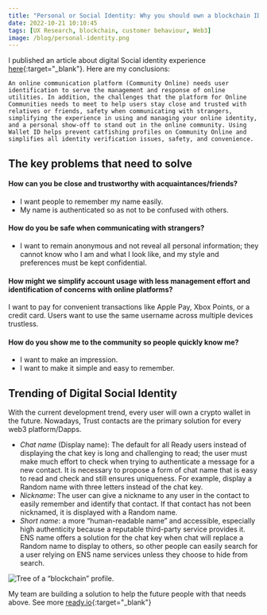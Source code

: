 ```yaml
---
title: "Personal or Social Identity: Why you should own a blockchain ID"
date: 2022-10-21 10:10:45
tags: [UX Research, blockchain, customer behaviour, Web3]
image: /blog/personal-identity.png
---
```


I published an article about digital Social identity experience [here](https://www.linkedin.com/pulse/personal-social-identity-why-you-should-own-blockchain-kim-dinh-son){:target="_blank"}. Here are my conclusions:

```
An online communication platform (Community Online) needs user identification to serve the management and response of online utilities. In addition, the challenges that the platform for Online Communities needs to meet to help users stay close and trusted with relatives or friends, safety when communicating with strangers, simplifying the experience in using and managing your online identity, and a personal show-off to stand out in the online community. Using Wallet ID helps prevent catfishing profiles on Community Online and simplifies all identity verification issues, safety, and convenience.
```

## The key problems that need to solve

#### How can you be close and trustworthy with acquaintances/friends?
- I want people to remember my name easily.
- My name is authenticated so as not to be confused with others.

#### How do you be safe when communicating with strangers?
- I want to remain anonymous and not reveal all personal information; they cannot know who I am and what I look like, and my style and preferences must be kept confidential.

#### How might we simplify account usage with less management effort and identification of concerns with online platforms?
I want to pay for convenient transactions like Apple Pay, Xbox Points, or a credit card.
Users want to use the same username across multiple devices trustless.

#### How do you show me to the community so people quickly know me?
- I want to make an impression.
- I want to make it simple and easy to remember.

## Trending of Digital Social Identity
With the current development trend, every user will own a crypto wallet in the future. Nowadays, Trust contacts are the primary solution for every web3 platform/Dapps.
- *Chat name* (Display name): The default for all Ready users instead of displaying the chat key is long and challenging to read; the user must make much effort to check when trying to authenticate a message for a new contact. It is necessary to propose a form of chat name that is easy to read and check and still ensures uniqueness. For example, display a Random name with three letters instead of the chat key.
- *Nickname*: The user can give a nickname to any user in the contact to easily remember and identify that contact. If that contact has not been nicknamed, it is displayed with a Random name.
- *Short name*: a more “human-readable name” and accessible, especially high authenticity because a reputable third-party service provides it. ENS name offers a solution for the chat key when chat will replace a Random name to display to others, so other people can easily search for a user relying on ENS name services unless they choose to hide from search.

![Tree of a “blockchain” profile.](/blog/tree-of-name.png)

My team are building a solution to help the future people with that needs above.
See more [ready.io](https://ready.io){:target="_blank"}
